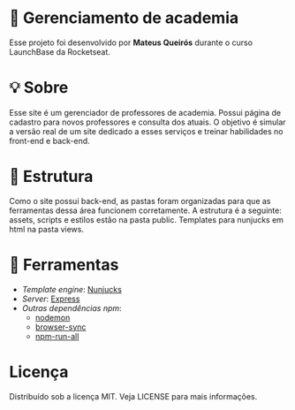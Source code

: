 # 🚀 Gerenciamento de academia

Esse projeto foi desenvolvido por **Mateus Queirós** durante o curso LaunchBase da Rocketseat.

# 💡 Sobre

Esse site é um gerenciador de professores de academia. Possui página de cadastro para novos professores e consulta dos atuais. O objetivo é simular a versão real de um site dedicado a esses serviços e treinar habilidades no front-end e back-end. 

# 📂 Estrutura

Como o site possui back-end, as pastas foram organizadas para que as ferramentas dessa área funcionem corretamente. A estrutura é a seguinte: assets, scripts e estilos estão na pasta public. Templates para nunjucks em html na pasta views.

# 🔨 Ferramentas

- _Template engine_: [Nunjucks](https://mozilla.github.io/nunjucks/)
- _Server_: [Express](https://expressjs.com/pt-br/)
- _Outras dependências npm_:
  - [nodemon](https://www.npmjs.com/package/nodemon)
  - [browser-sync](https://www.npmjs.com/package/browser-sync)
  - [npm-run-all](https://www.npmjs.com/package/npm-run-all)

# Licença

Distribuído sob a licença MIT. Veja LICENSE para mais informações.